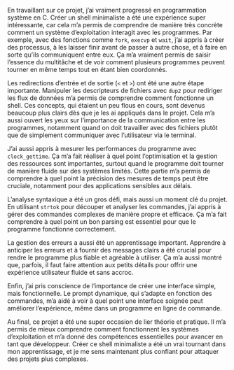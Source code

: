 En travaillant sur ce projet, j’ai vraiment progressé en programmation système en C. Créer un shell minimaliste a été une expérience super intéressante, car cela m’a permis de comprendre de manière très concrète comment un système d’exploitation interagit avec les programmes. Par exemple, avec des fonctions comme `fork`, `execvp` et `wait`, j’ai appris à créer des processus, à les laisser finir avant de passer à autre chose, et à faire en sorte qu’ils communiquent entre eux. Ça m’a vraiment permis de saisir l’essence du multitâche et de voir comment plusieurs programmes peuvent tourner en même temps tout en étant bien coordonnés.

Les redirections d’entrée et de sortie (`<` et `>`) ont été une autre étape importante. Manipuler les descripteurs de fichiers avec `dup2` pour rediriger les flux de données m’a permis de comprendre comment fonctionne un shell. Ces concepts, qui étaient un peu flous en cours, sont devenus beaucoup plus clairs dès que je les ai appliqués dans le projet. Cela m’a aussi ouvert les yeux sur l’importance de la communication entre les programmes, notamment quand on doit travailler avec des fichiers plutôt que de simplement communiquer avec l’utilisateur via le terminal.

J’ai aussi appris à mesurer les performances du programme avec `clock_gettime`. Ça m’a fait réaliser à quel point l’optimisation et la gestion des ressources sont importantes, surtout quand le programme doit tourner de manière fluide sur des systèmes limités. Cette partie m’a permis de comprendre à quel point la précision des mesures de temps peut être cruciale, notamment pour des applications sensibles aux délais.

L’analyse syntaxique a été un gros défi, mais aussi un moment clé du projet. En utilisant `strtok` pour découper et analyser les commandes, j’ai appris à gérer des commandes complexes de manière propre et efficace. Ça m’a fait comprendre à quel point un bon parsing est essentiel pour que le programme fonctionne correctement.

La gestion des erreurs a aussi été un apprentissage important. Apprendre à anticiper les erreurs et à fournir des messages clairs a été crucial pour rendre le programme plus fiable et agréable à utiliser. Ça m’a aussi montré que, parfois, il faut faire attention aux petits détails pour offrir une expérience utilisateur fluide et sans accroc.

Enfin, j’ai pris conscience de l’importance de créer une interface simple, mais fonctionnelle. Le prompt dynamique, qui s’adapte en fonction des commandes, m’a aidé à voir à quel point une interface soignée peut améliorer l’expérience, même dans un programme en ligne de commande.

Au final, ce projet a été une super occasion de lier théorie et pratique. Il m’a permis de mieux comprendre comment fonctionnent les systèmes d’exploitation et m’a donné des compétences essentielles pour avancer en tant que développeur. Créer ce shell minimaliste a été un vrai tournant dans mon apprentissage, et je me sens maintenant plus confiant pour attaquer des projets plus complexes.
